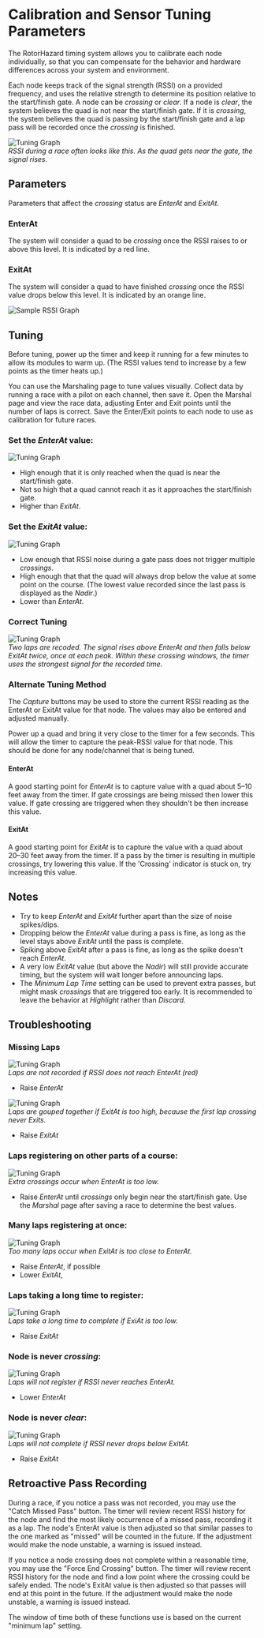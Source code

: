 # Calibration and Sensor Tuning Parameters

The RotorHazard timing system allows you to calibrate each node individually, so that you can compensate for the behavior and hardware differences across your system and environment.

Each node keeps track of the signal strength (RSSI) on a provided frequency, and uses the relative strength to determine its position relative to the start/finish gate. A node can be *crossing* or *clear*. If a node is *clear*, the system believes the quad is not near the start/finish gate. If it is *crossing*, the system believes the quad is passing by the start/finish gate and a lap pass will be recorded once the *crossing* is finished.

![Tuning Graph](img/Tuning%20Graph-06.svg)<br />
_RSSI during a race often looks like this. As the quad gets near the gate, the signal rises._

## Parameters
Parameters that affect the *crossing* status are *EnterAt* and *ExitAt*.

### EnterAt
The system will consider a quad to be *crossing* once the RSSI raises to or above this level. It is indicated by a red line.

### ExitAt
The system will consider a quad to have finished *crossing* once the RSSI value drops below this level. It is indicated by an orange line.

![Sample RSSI Graph](img/Sample%20RSSI%20Graph.svg)

## Tuning

Before tuning, power up the timer and keep it running for a few minutes to allow its modules to warm up. (The RSSI values tend to increase by a few points as the timer heats up.)

You can use the Marshaling page to tune values visually. Collect data by running a race with a pilot on each channel, then save it. Open the Marshal page and view the race data, adjusting Enter and Exit points until the number of laps is correct. Save the Enter/Exit points to each node to use as calibration for future races.

### Set the *EnterAt* value:
![Tuning Graph](img/Tuning%20Graph-10.svg)

* High enough that it is only reached when the quad is near the start/finish gate.
* Not so high that a quad cannot reach it as it approaches the start/finish gate.
* Higher than *ExitAt*.


### Set the *ExitAt* value:
![Tuning Graph](img/Tuning%20Graph-11.svg)

* Low enough that RSSI noise during a gate pass does not trigger multiple *crossings*.
* High enough that that the quad will always drop below the value at some point on the course. (The lowest value recorded since the last pass is displayed as the *Nadir*.)
* Lower than *EnterAt*.

### Correct Tuning
![Tuning Graph](img/Tuning%20Graph-01.svg)<br />
_Two laps are recoded. The signal rises above *EnterAt* and then falls below *ExitAt* twice, once at each peak. Within these crossing windows, the timer uses the strongest signal for the recorded time._

### Alternate Tuning Method

The *Capture* buttons may be used to store the current RSSI reading as the EnterAt or ExitAt value for that node. The values may also be entered and adjusted manually.

Power up a quad and bring it very close to the timer for a few seconds. This will allow the timer to capture the peak-RSSI value for that node. This should be done for any node/channel that is being tuned.

#### EnterAt
A good starting point for *EnterAt* is to capture value with a quad about 5–10 feet away from the timer. If gate crossings are being missed then lower this value. If gate crossing are triggered when they shouldn't be then increase this value.

#### ExitAt
A good starting point for *ExitAt* is to capture the value with a quad about 20–30 feet away from the timer. If a pass by the timer is resulting in multiple crossings, try lowering this value. If the 'Crossing' indicator is stuck on, try increasing this value.

## Notes
* Try to keep *EnterAt* and *ExitAt* further apart than the size of noise spikes/dips.
* Dropping below the *EnterAt* value during a pass is fine, as long as the level stays above *ExitAt* until the pass is complete.
* Spiking above *ExitAt* after a pass is fine, as long as the spike doesn't reach *EnterAt*.
* A very low *ExitAt* value (but above the *Nadir*) will still provide accurate timing, but the system will wait longer before announcing laps.
* The *Minimum Lap Time* setting can be used to prevent extra passes, but might mask *crossings* that are triggered too early. It is recommended to leave the behavior at *Highlight* rather than *Discard*.

## Troubleshooting

### Missing Laps
![Tuning Graph](img/Tuning%20Graph-04.svg)<br />
_Laps are not recorded if RSSI does not reach EnterAt (red)_
* Raise *EnterAt*

![Tuning Graph](img/Tuning%20Graph-05.svg)<br />
_Laps are gouped together if ExitAt is too high, because the first lap crossing never Exits._
* Raise *ExitAt*

### Laps registering on other parts of a course:
![Tuning Graph](img/Tuning%20Graph-03.svg)<br />
_Extra crossings occur when EnterAt is too low._

* Raise *EnterAt* until *crossings* only begin near the start/finish gate. Use the *Marshal* page after saving a race to determine the best values.

### Many laps registering at once:
![Tuning Graph](img/Tuning%20Graph-02.svg)<br />
_Too many laps occur when ExitAt is too close to EnterAt._

* Raise *EnterAt*, if possible
* Lower *ExitAt*,

### Laps taking a long time to register:
![Tuning Graph](img/Tuning%20Graph-09.svg)<br />
_Laps take a long time to complete if ExiAt is too low._
* Raise *ExitAt*

### Node is never *crossing*:
![Tuning Graph](img/Tuning%20Graph-07.svg)<br />
_Laps will not register if RSSI never reaches EnterAt._
* Lower *EnterAt*

### Node is never *clear*:
![Tuning Graph](img/Tuning%20Graph-08.svg)<br />
_Laps will not complete if RSSI never drops below ExitAt._
* Raise *ExitAt*

## Retroactive Pass Recording
During a race, if you notice a pass was not recorded, you may use the "Catch Missed Pass" button. The timer will review recent RSSI history for the node and find the most likely occurrence of a missed pass, recording it as a lap. The node's EnterAt value is then adjusted so that similar passes to the one marked as "missed" will be counted in the future. If the adjustment would make the node unstable, a warning is issued instead.

If you notice a node crossing does not complete within a reasonable time, you may use the "Force End Crossing" button. The timer will review recent RSSI history for the node and find a low point where the crossing could be safely ended. The node's ExitAt value is then adjusted so that passes will end at this point in the future. If the adjustment would make the node unstable, a warning is issued instead.

The window of time both of these functions use is based on the current "minimum lap" setting.
